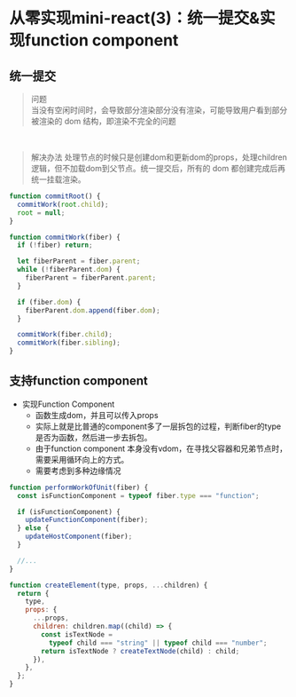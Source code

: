 # 从零实现mini-react(3)：统一提交&实现function component


## 统一提交

> 问题<br>
> 当没有空闲时间时，会导致部分渲染部分没有渲染，可能导致用户看到部分被渲染的 dom 结构，即渲染不完全的问题

<br>

> 解决办法
> 处理节点的时候只是创建dom和更新dom的props，处理children逻辑，但不加载dom到父节点。统一提交后，所有的 dom 都创建完成后再统一挂载渲染。

``` javascript
function commitRoot() {
  commitWork(root.child);
  root = null;
}

function commitWork(fiber) {
  if (!fiber) return;

  let fiberParent = fiber.parent;
  while (!fiberParent.dom) {
    fiberParent = fiberParent.parent;
  }

  if (fiber.dom) {
    fiberParent.dom.append(fiber.dom);
  }

  commitWork(fiber.child);
  commitWork(fiber.sibling);
}
```

## 支持function component

- 实现Function Component
    - 函数生成dom，并且可以传入props
    - 实际上就是比普通的component多了一层拆包的过程，判断fiber的type是否为函数，然后进一步去拆包。
    - 由于function component 本身没有vdom，在寻找父容器和兄弟节点时，需要采用循环向上的方式。
    - 需要考虑到多种边缘情况

``` javascript
function performWorkOfUnit(fiber) {
  const isFunctionComponent = typeof fiber.type === "function";

  if (isFunctionComponent) {
    updateFunctionComponent(fiber);
  } else {
    updateHostComponent(fiber);
  }

  //...
}

function createElement(type, props, ...children) {
  return {
    type,
    props: {
      ...props,
      children: children.map((child) => {
        const isTextNode =
          typeof child === "string" || typeof child === "number";
        return isTextNode ? createTextNode(child) : child;
      }),
    },
  };
}

```